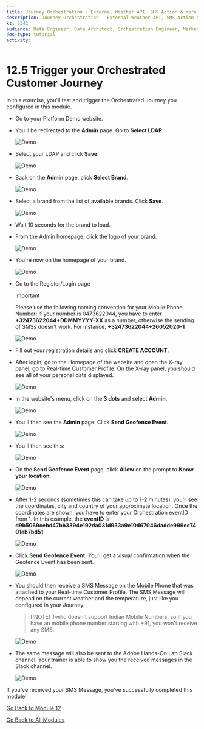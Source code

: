 ```yaml
---
title: Journey Orchestration - External Weather API, SMS Action & more - Trigger your Orchestrated Customer Journey
description: Journey Orchestration - External Weather API, SMS Action & more - Trigger your Orchestrated Customer Journey
kt: 5342
audience: Data Engineer, Data Architect, Orchestration Engineer, Marketer
doc-type: tutorial
activity: 
---
```


# 12.5 Trigger your Orchestrated Customer Journey

In this exercise, you'll test and trigger the Orchestrated Journey you configured in this module.

* Go to your Platform Demo website.

* You'll be redirected to the **Admin** page. Go to **Select LDAP**.

   ![Demo](./images/1.png)

* Select your LDAP and click **Save**.

   ![Demo](./images/1a.png)

* Back on the **Admin** page, click **Select Brand**.

   ![Demo](./images/2.png)

* Select a brand from the list of available brands. Click **Save**.

   ![Demo](./images/3.png)

* Wait 10 seconds for the brand to load.

* From the Admin homepage, click the logo of your brand.

   ![Demo](./images/3a.png)

* You're now on the homepage of your brand.

   ![Demo](./images/lb_home.png)

* Go to the Register/Login page
  
   >[!IMPORTANT]
   >
   > Please use the following naming convention for your Mobile Phone Number:
   > If your number is 0473622044, you have to enter **+32473622044+DDMMYYYY-XX** as a number, otherwise the sending of SMSs doesn't work. For instance, **+32473622044+26052020-1**
  
  ![Demo](./images/lb_register.png)

* Fill out your registration details and click **CREATE ACCOUNT**.

* After login, go to the Homepage of the website and open the X-ray panel, go to Real-time Customer Profile. On the X-ray panel, you should see all of your personal data displayed.

   ![Demo](./images/lb_x_loggedin.png)

* In the website's menu, click on the **3 dots** and select **Admin**.

   ![Demo](./images/gf10.png)

* You'll then see the **Admin** page. Click **Send Geofence Event**.

   ![Demo](./images/gf13.png)

* You'll then see this:

   ![Demo](./images/gf14.png)

* On the **Send Geofence Event** page, click **Allow** on the prompt to **Know your location**.

   ![Demo](./images/gf15.png)

* After 1-2 seconds (sometimes this can take up to 1-2 minutes), you'll see the coordinates, city and country of your approximate location. Once the coordinates are shown, you have to enter your Orchestration eventID from 1. In this example, the **eventID** is **d9b5069cebd47bb3394e192da031d933a9e10d67046dadde999ec7401eb7bd51**.

   ![Demo](./images/gf16.png)

* Click **Send Geofence Event**. You'll get a visual confirmation when the Geofence Event has been sent.

  ![Demo](./images/gf17.png)

* You should then receive a SMS Message on the Mobile Phone that was attached to your Real-time Customer Profile. The SMS Message will depend on the current weather and the temperature, just like you configured in your Journey.

   >[!NOTE] Twilio doesn't support Indian Mobile Numbers, so if you have an mobile phone number starting with +91, you won't receive any SMS. 

  ![Demo](./images/gf19.png)

* The same message will also be sent to the Adobe Hands-On Lab Slack channel. Your trainer is able to show you the received messages in the Slack channel.
  
  ![Demo](./images/gf18.png)

If you've received your SMS Message, you've successfully completed this module! 

[Go Back to Module 12](journey-orchestration-external-weather-api-sms.md)

[Go Back to All Modules](../../overview.md)
